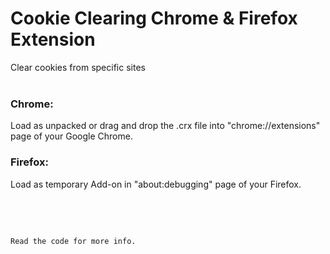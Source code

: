 # Cookie Clearing Chrome & Firefox Extension
Clear cookies from specific sites
<br>
<br>

### Chrome:
Load as unpacked or drag and drop the .crx file into "chrome://extensions" page of your Google Chrome.

### Firefox:
Load as temporary Add-on in "about:debugging" page of your Firefox.

<br>
<br>

```

Read the code for more info.

```
